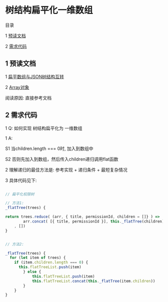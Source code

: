 ﻿# 树结构扁平化一维数组

目录

1 [预读文档](#1)

2 [需求代码](#2)


## <span id="1"> 1 预读文档 </span>

1 [扁平数组与JSON树结构互转](https://juejin.im/post/5ce2832c6fb9a07eb67d61e7)

2 [Array对象](https://wangdoc.com/javascript/stdlib/array.html#concat)

阅读原因: 直接参考文档



## <span id="2"> 2 需求代码 </span>

1 Q: 如何实现 树结构扁平化为 一维数组

1 A:

S1 当children.length === 0时, 加入到数组中

S2 否则先加入到数组，然后传入children递归调用flat函数


2 理解递归的最佳方法是: 参考实现 + 递归条件 + 最短复杂情况


3 具体代码见下:

```js

// 扁平化权限树

// 方法1: 
_flatTree(trees) {

return trees.reduce( (arr, { title, permissionId, children = []} ) =>
		arr.concat( [{ title, permissionId }], this._flatTree(children) )
	, [])
}


// 方法2:

_flatTree(trees) {
  for (let item of trees) {
    if (item.children.length === 0) {
      this.flatTreeList.push(item)
		} else {
			this.flatTreeList.push(item)
			this.flatTreeList.concat(this._flatTree(item.children))
		}
	}
}
```